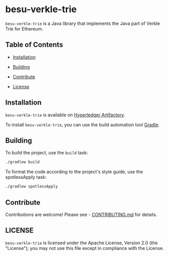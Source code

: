 # besu-verkle-trie


`besu-verkle-trie` is a Java library that implements the Java part of Verkle Trie for Ethereum.


## Table of Contents


- [Installation](#installation)

- [Building](#building)

- [Contribute](#contribute)

- [License](#license)


## Installation


`besu-verkle-trie` is available on [Hyperledger Artifactory](https://hyperledger.jfrog.io/ui/packages?name=besu-verkle-trie&type=packages).


To install `besu-verkle-trie`, you can use the build automation tool [Gradle](https://gradle.org/).


## Building


To build the project, use the `build` task:


```bash
./gradlew build
```

To format the code according to the project's style guide, use the spotlessApply task:

```bash
./gradlew spotlessApply
```

## Contribute

Contributions are welcome! Please see - [CONTRIBUTING.md](CONTRIBUTING.md) for details. 

## LICENSE



`besu-verkle-trie` is licensed under the Apache License, Version 2.0 (the "License"); you may not use this file except in compliance with the License.
